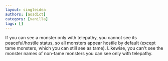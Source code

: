```yaml
---
layout: singleidea
authors: [aosdict]
category: [vanilla]
tags: []
---
```

If you can see a monster only with telepathy, you cannot see its peaceful/hostile status, so all monsters appear hostile by default (except tame monsters, which you can still see as tame). Likewise, you can't see the monster names of non-tame monsters you can see only with telepathy.
